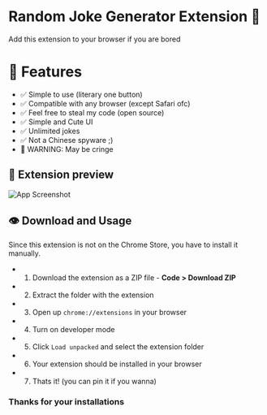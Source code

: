 
# Random Joke Generator Extension 🫠

Add this extension to your browser if you are bored
# 👀 Features

- ✅ Simple to use (literary one button)
- ✅ Compatible with any browser (except Safari ofc)
- ✅ Feel free to steal my code (open source)
- ✅ Simple and Cute UI
- ✅ Unlimited jokes
- ✅ Not a Chinese spyware ;)
- 📍 WARNING: May be cringe
## 📸 Extension preview

![App Screenshot](https://i.ibb.co/zSbT7Q7/image.png)

## 👁️ Download and Usage

Since this extension is not on the Chrome Store, you have to install it manually.

- 1. Download the extension as a ZIP file - **Code > Download ZIP**
- 2. Extract the folder with the extension
- 3. Open up `chrome://extensions` in your browser
- 4. Turn on developer mode
- 5. Click `Load unpacked` and select the extension folder
- 6. Your extension should be installed in your browser
- 7. Thats it! (you can pin it if you wanna)

### Thanks for your installations 
